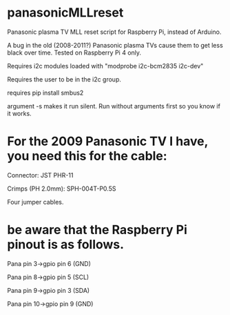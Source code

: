 # panasonicMLLreset
Panasonic plasma TV MLL reset script for Raspberry Pi, instead of Arduino.

A bug in the old (2008-2011?) Panasonic plasma TVs cause them to get less black over time.
Tested on Raspberry Pi 4 only.


Requires i2c modules loaded with "modprobe i2c-bcm2835 i2c-dev"

Requires the user to be in the i2c group.

requires pip install smbus2


argument -s makes it run silent. Run without arguments first so you know if it works.

# For the 2009 Panasonic TV I have, you need this for the cable:
Connector: JST PHR-11

Crimps (PH 2.0mm): SPH-004T-P0.5S

Four jumper cables.


# be aware that the Raspberry Pi pinout is as follows.
Pana pin 3->gpio pin 6 (GND)

Pana pin 8->gpio pin 5 (SCL)

Pana pin 9->gpio pin 3 (SDA)

Pana pin 10->gpio pin 9 (GND)
